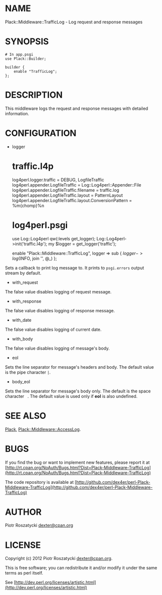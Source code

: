 # NAME

Plack::Middleware::TrafficLog - Log request and response messages

# SYNOPSIS

    # In app.psgi
    use Plack::Builder;

    builder {
        enable "TrafficLog";
    };

# DESCRIPTION

This middleware logs the request and response messages with detailed
information.

# CONFIGURATION

- logger

    # traffic.l4p
    log4perl.logger.traffic = DEBUG, LogfileTraffic
    log4perl.appender.LogfileTraffic = Log::Log4perl::Appender::File
    log4perl.appender.LogfileTraffic.filename = traffic.log
    log4perl.appender.LogfileTraffic.layout = PatternLayout
    log4perl.appender.LogfileTraffic.layout.ConversionPattern = %m{chomp}%n

    # log4perl.psgi
    use Log::Log4perl qw(:levels get_logger);
    Log::Log4perl->init('traffic.l4p');
    my $logger = get_logger('traffic');

    enable "Plack::Middleware::TrafficLog",
        logger => sub { $logger->log($INFO, join '', @_) };

Sets a callback to print log message to. It prints to `psgi.errors`
output stream by default.

- with\_request

The false value disables logging of request message.

- with\_response

The false value disables logging of response message.

- with\_date

The false value disables logging of current date.

- with\_body

The false value disables logging of message's body.

- eol

Sets the line separator for message's headers and body. The default
value is the pipe character `|`.

- body\_eol

Sets the line separator for message's body only. The default is the
space character ` `. The default value is used only if __eol__ is also
undefined.

# SEE ALSO

[Plack](http://search.cpan.org/perldoc?Plack), [Plack::Middleware::AccessLog](http://search.cpan.org/perldoc?Plack::Middleware::AccessLog).

# BUGS

If you find the bug or want to implement new features, please report it at
[http://rt.cpan.org/NoAuth/Bugs.html?Dist=Plack-Middleware-TrafficLog](http://rt.cpan.org/NoAuth/Bugs.html?Dist=Plack-Middleware-TrafficLog)

The code repository is available at
[http://github.com/dex4er/perl-Plack-Middleware-TrafficLog](http://github.com/dex4er/perl-Plack-Middleware-TrafficLog)

# AUTHOR

Piotr Roszatycki <dexter@cpan.org>

# LICENSE

Copyright (c) 2012 Piotr Roszatycki <dexter@cpan.org>.

This is free software; you can redistribute it and/or modify it under
the same terms as perl itself.

See [http://dev.perl.org/licenses/artistic.html](http://dev.perl.org/licenses/artistic.html)
